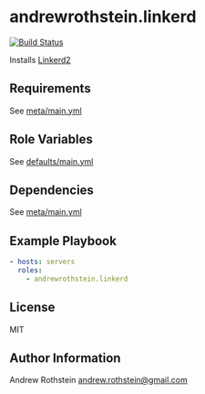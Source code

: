 andrewrothstein.linkerd
=========
[![Build Status](https://travis-ci.org/andrewrothstein/ansible-linkerd.svg?branch=master)](https://travis-ci.org/andrewrothstein/ansible-linkerd)

Installs [Linkerd2]()

Requirements
------------

See [meta/main.yml](meta/main.yml)

Role Variables
--------------

See [defaults/main.yml](defaults/main.yml)

Dependencies
------------

See [meta/main.yml](meta/main.yml)

Example Playbook
----------------

```yml
- hosts: servers
  roles:
    - andrewrothstein.linkerd
```

License
-------

MIT

Author Information
------------------

Andrew Rothstein <andrew.rothstein@gmail.com>
